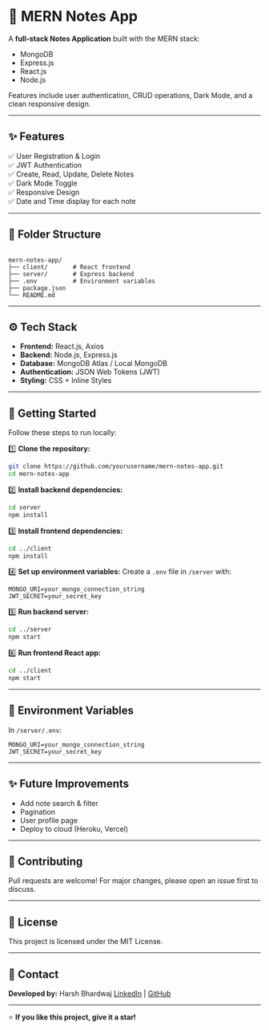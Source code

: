 # 🚀 MERN Notes App

A **full-stack Notes Application** built with the MERN stack:
- MongoDB
- Express.js
- React.js
- Node.js

Features include user authentication, CRUD operations, Dark Mode, and a clean responsive design.

---

## ✨ Features

✅ User Registration & Login  
✅ JWT Authentication  
✅ Create, Read, Update, Delete Notes  
✅ Dark Mode Toggle  
✅ Responsive Design  
✅ Date and Time display for each note  

---


## 📂 Folder Structure

```

mern-notes-app/
├── client/       # React frontend
├── server/       # Express backend
├── .env          # Environment variables
├── package.json
└── README.md

````

---

## ⚙️ Tech Stack

- **Frontend:** React.js, Axios
- **Backend:** Node.js, Express.js
- **Database:** MongoDB Atlas / Local MongoDB
- **Authentication:** JSON Web Tokens (JWT)
- **Styling:** CSS + Inline Styles

---

## 🚀 Getting Started

Follow these steps to run locally:

1️⃣ **Clone the repository:**
```bash
git clone https://github.com/yourusername/mern-notes-app.git
cd mern-notes-app
````

2️⃣ **Install backend dependencies:**

```bash
cd server
npm install
```

3️⃣ **Install frontend dependencies:**

```bash
cd ../client
npm install
```

4️⃣ **Set up environment variables:**
Create a `.env` file in `/server` with:

```
MONGO_URI=your_mongo_connection_string
JWT_SECRET=your_secret_key
```

5️⃣ **Run backend server:**

```bash
cd ../server
npm start
```

6️⃣ **Run frontend React app:**

```bash
cd ../client
npm start
```

---

## 🔑 Environment Variables

In `/server/.env`:

```
MONGO_URI=your_mongo_connection_string
JWT_SECRET=your_secret_key
```

---

## ✨ Future Improvements

* Add note search & filter
* Pagination
* User profile page
* Deploy to cloud (Heroku, Vercel)

---

## 🤝 Contributing

Pull requests are welcome! For major changes, please open an issue first to discuss.

---

## 📄 License

This project is licensed under the MIT License.

---

## 💬 Contact

**Developed by:** Harsh Bhardwaj
[LinkedIn](https://www.linkedin.com/in/harshsfd) | [GitHub](https://github.com/yourusername)

---

⭐ **If you like this project, give it a star!**


